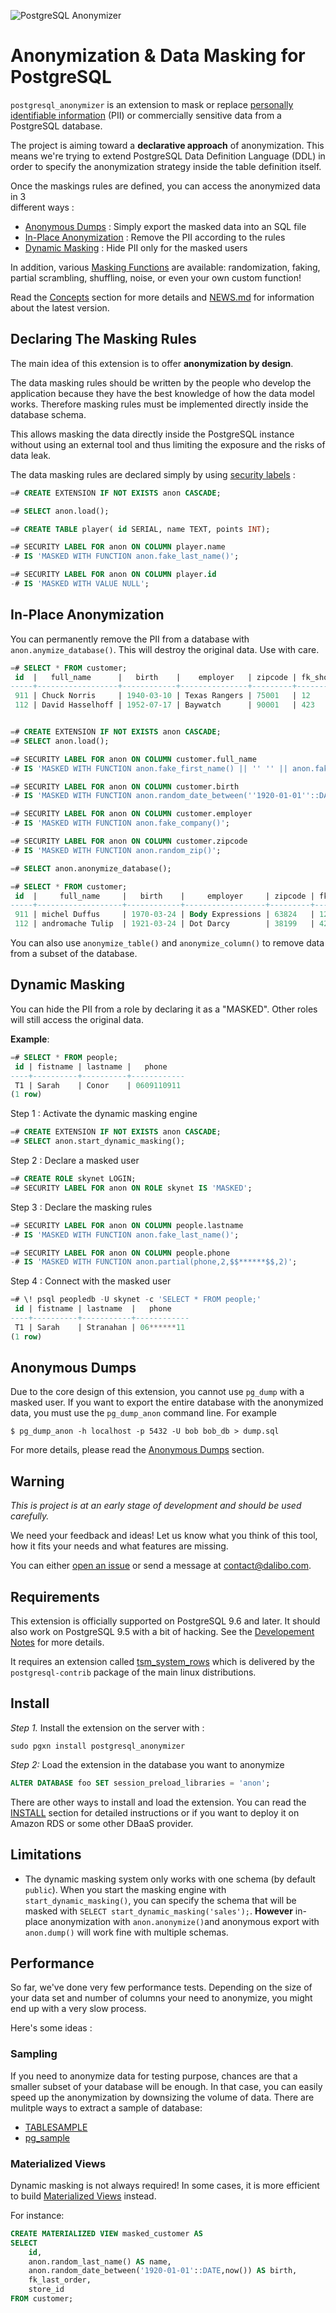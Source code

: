![PostgreSQL Anonymizer](images/png_RVB/PostgreSQL-Anonymizer_H_couleur.png)

Anonymization & Data Masking for PostgreSQL
===============================================================================

`postgresql_anonymizer` is an extension to mask or replace
[personally identifiable information] (PII) or commercially sensitive data from
a PostgreSQL database.

The project is aiming toward a **declarative approach** of anonymization. This
means we're trying to extend PostgreSQL Data Definition Language (DDL) in
order to specify the anonymization strategy inside the table definition itself.

Once the maskings rules are defined, you can access the anonymized data in 3  
different ways :

* [Anonymous Dumps] : Simply export the masked data into an SQL file
* [In-Place Anonymization] : Remove the PII according to the rules
* [Dynamic Masking] : Hide PII only for the masked users

In addition, various [Masking Functions] are available: randomization, faking,
partial scrambling, shuffling, noise, or even your own custom function!

Read the [Concepts] section for more details and [NEWS.md] for information
about the latest version.

[NEWS.md]: NEWS.md
[INSTALL]: https://postgresql-anonymizer.readthedocs.io/en/latest/INSTALL/
[Concepts]: https://postgresql-anonymizer.readthedocs.io/en/latest/concepts/
[personally identifiable information]: https://en.wikipedia.org/wiki/Personally_identifiable_information

[Anonymous Dumps]: https://postgresql-anonymizer.readthedocs.io/en/latest/anonymous_dumps/
[In-Place Anonymization]: https://postgresql-anonymizer.readthedocs.io/en/latest/in_place_anonymization/
[Dynamic Masking]: https://postgresql-anonymizer.readthedocs.io/en/latest/dynamic_masking/
[Masking Functions]: https://postgresql-anonymizer.readthedocs.io/en/latest/masking_functions/

Declaring The Masking Rules
------------------------------------------------------------------------------

The main idea of this extension is to offer **anonymization by design**.

The data masking rules should be written by the people who develop the 
application because they have the best knowledge of how the data model works.
Therefore masking rules must be implemented directly inside the database schema.

This allows masking the data directly inside the PostgreSQL instance without 
using an external tool and thus limiting the exposure and the risks of data leak.

The data masking rules are declared simply by using [security labels] :

```sql
=# CREATE EXTENSION IF NOT EXISTS anon CASCADE;

=# SELECT anon.load();

=# CREATE TABLE player( id SERIAL, name TEXT, points INT);

=# SECURITY LABEL FOR anon ON COLUMN player.name 
-# IS 'MASKED WITH FUNCTION anon.fake_last_name()';

=# SECURITY LABEL FOR anon ON COLUMN player.id
-# IS 'MASKED WITH VALUE NULL';
```

[security labels]: https://www.postgresql.org/docs/current/sql-security-label.html

In-Place Anonymization
------------------------------------------------------------------------------

You can permanently remove the PII from a database with `anon.anymize_database()`.
This will destroy the original data. Use with care.

```sql
=# SELECT * FROM customer;
 id  |   full_name      |   birth    |    employer   | zipcode | fk_shop
-----+------------------+------------+---------------+---------+---------
 911 | Chuck Norris     | 1940-03-10 | Texas Rangers | 75001   | 12
 112 | David Hasselhoff | 1952-07-17 | Baywatch      | 90001   | 423


=# CREATE EXTENSION IF NOT EXISTS anon CASCADE;
=# SELECT anon.load();

=# SECURITY LABEL FOR anon ON COLUMN customer.full_name 
-# IS 'MASKED WITH FUNCTION anon.fake_first_name() || '' '' || anon.fake_last_name()';

=# SECURITY LABEL FOR anon ON COLUMN customer.birth   
-# IS 'MASKED WITH FUNCTION anon.random_date_between(''1920-01-01''::DATE,now())';

=# SECURITY LABEL FOR anon ON COLUMN customer.employer
-# IS 'MASKED WITH FUNCTION anon.fake_company()';

=# SECURITY LABEL FOR anon ON COLUMN customer.zipcode
-# IS 'MASKED WITH FUNCTION anon.random_zip()';

=# SELECT anon.anonymize_database();

=# SELECT * FROM customer;
 id  |     full_name     |   birth    |     employer     | zipcode | fk_shop
-----+-------------------+------------+------------------+---------+---------
 911 | michel Duffus     | 1970-03-24 | Body Expressions | 63824   | 12
 112 | andromache Tulip  | 1921-03-24 | Dot Darcy        | 38199   | 423

```

You can also use `anonymize_table()` and `anonymize_column()` to remove data
from a subset of the database.





Dynamic Masking
------------------------------------------------------------------------------

You can hide the PII from a role by declaring it as a "MASKED". Other roles
will still access the original data.  

**Example**:

```sql
=# SELECT * FROM people;
 id | fistname | lastname |   phone    
----+----------+----------+------------
 T1 | Sarah    | Conor    | 0609110911
(1 row)
```

Step 1 : Activate the dynamic masking engine

```sql
=# CREATE EXTENSION IF NOT EXISTS anon CASCADE;
=# SELECT anon.start_dynamic_masking();
```

Step 2 : Declare a masked user

```sql
=# CREATE ROLE skynet LOGIN;
=# SECURITY LABEL FOR anon ON ROLE skynet IS 'MASKED';
```

Step 3 : Declare the masking rules

```sql
=# SECURITY LABEL FOR anon ON COLUMN people.lastname 
-# IS 'MASKED WITH FUNCTION anon.fake_last_name()';

=# SECURITY LABEL FOR anon ON COLUMN people.phone 
-# IS 'MASKED WITH FUNCTION anon.partial(phone,2,$$******$$,2)';
```

Step 4 : Connect with the masked user

```sql
=# \! psql peopledb -U skynet -c 'SELECT * FROM people;'
 id | fistname | lastname  |   phone    
----+----------+-----------+------------
 T1 | Sarah    | Stranahan | 06******11
(1 row)
```


Anonymous Dumps
------------------------------------------------------------------------------

Due to the core design of this extension, you cannot use `pg_dump` with a masked 
user. If you want to export the entire database with the anonymized data, you 
must use the `pg_dump_anon` command line. For example

```console
$ pg_dump_anon -h localhost -p 5432 -U bob bob_db > dump.sql
```

For more details, please read the [Anonymous Dumps] section.


Warning
------------------------------------------------------------------------------

*This is project is at an early stage of development and should be used carefully.*

We need your feedback and ideas! Let us know what you think of this tool, how it
fits your needs and what features are missing.

You can either [open an issue] or send a message at <contact@dalibo.com>.

[open an issue]: https://gitlab.com/dalibo/postgresql_anonymizer/issues


Requirements
--------------------------------------------------------------------------------

This extension is officially supported on PostgreSQL 9.6 and later.
It should also work on PostgreSQL 9.5 with a bit of hacking.
See the [Developement Notes] for more details.

[Developement Notes]: https://postgresql-anonymizer.readthedocs.io/en/latest/NOTES/

It requires an extension called [tsm_system_rows] which is delivered by 
the `postgresql-contrib` package of the main linux distributions.

[tsm_system_rows]: https://www.postgresql.org/docs/current/tsm-system-rows.html



Install
-------------------------------------------------------------------------------

_Step 1._ Install the extension on the server with :

```console
sudo pgxn install postgresql_anonymizer
```

_Step 2:_  Load the extension in the database you want to anonymize

```sql
ALTER DATABASE foo SET session_preload_libraries = 'anon';
```

There are other ways to install and load the extension. You can read the [INSTALL] 
section for detailed instructions or if you want to deploy it on Amazon RDS or 
some other DBaaS provider. 




Limitations
------------------------------------------------------------------------------

* The dynamic masking system only works with one schema (by default `public`). 
  When you start the masking engine with `start_dynamic_masking()`, you can 
  specify the schema that will be masked with `SELECT start_dynamic_masking('sales');`. 
  **However** in-place anonymization with `anon.anonymize()`and anonymous
  export with `anon.dump()` will work fine with multiple schemas.



Performance
------------------------------------------------------------------------------

So far, we've done very few performance tests. Depending on the size of your
data set and number of columns your need to anonymize, you might end up with a
very slow process.

Here's some ideas :

### Sampling

If you need to anonymize data for testing purpose, chances are that a smaller
subset of your database will be enough. In that case, you can easily speed up
the anonymization by downsizing the volume of data. There are mulitple ways to
extract a sample of database:

* [TABLESAMPLE](https://www.postgresql.org/docs/current/static/sql-select.html)
* [pg_sample](https://github.com/mla/pg_sample)



### Materialized Views

Dynamic masking is not always required! In some cases, it is more efficient
to build [Materialized Views] instead.

For instance:

```sql
CREATE MATERIALIZED VIEW masked_customer AS
SELECT
    id,
    anon.random_last_name() AS name,
    anon.random_date_between('1920-01-01'::DATE,now()) AS birth,
    fk_last_order,
    store_id
FROM customer;
```

[Materialized Views]: https://www.postgresql.org/docs/current/static/sql-creatematerializedview.html


